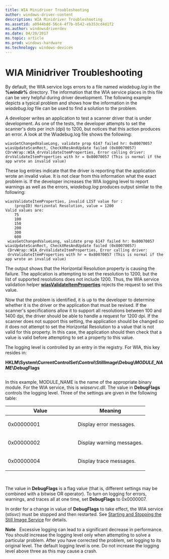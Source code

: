 ```yaml
---
title: WIA Minidriver Troubleshooting
author: windows-driver-content
description: WIA Minidriver Troubleshooting
ms.assetid: a0944bdd-56c4-4f7b-b542-eb353cd4d1f2
ms.author: windowsdriverdev
ms.date: 04/20/2017
ms.topic: article
ms.prod: windows-hardware
ms.technology: windows-devices
---
```


# WIA Minidriver Troubleshooting





By default, the WIA service logs errors to a file named *wiadebug.log* in the **%***windir***%** directory. The information that the WIA service places in this file can be very helpful during driver development. The following example depicts a typical problem and shows how the information in the *wiadebug.log* file can be used to find a solution to the problem.

A developer writes an application to test a scanner driver that is under development. As one of the tests, the developer attempts to set the scanner's dots per inch (dpi) to 1200, but notices that this action produces an error. A look at the Wiadebug.log file shows the following:

```
wiasGetChangedValueLong, validate prop 6147 failed hr: 0x80070057
wiasUpdateScanRect, CheckXResAndUpdate failed (0x80070057)
CDrvWrap::WIA_drvValidateItemProperties, Error calling driver:
drvValidateItemProperties with hr = 0x80070057 (This is normal if the app wrote an invalid value)
```

These log entries indicate that the driver is reporting that the application wrote an invalid value. It is not clear from this information what the exact problem is. If the developer increases the WIA logging level to report warnings as well as the errors, *wiadebug.log* produces output similar to the following:

```
wiasValidateItemProperties, invalid LIST value for : 
    (propID) Horizontal Resolution, value = 1200
Valid values are:
    75
    100
    150
    200
    300
    600
 wiasGetChangedValueLong, validate prop 6147 failed hr: 0x80070057
wiasUpdateScanRect, CheckXResAndUpdate failed (0x80070057)
 CDrvWrap::WIA_drvValidateItemProperties, Error calling driver: 
 drvValidateItemProperties with hr = 0x80070057 (This is normal if the app wrote an invalid value)
```

The output shows that the Horizontal Resolution property is causing the failure. The application is attempting to set the resolution to 1200, but the list of supported resolutions does not include 1200. Thus, the WIA service validation helper [**wiasValidateItemProperties**](https://msdn.microsoft.com/library/windows/hardware/ff549454) rejects the request to set this value.

Now that the problem is identified, it is up to the developer to determine whether it is the driver or the application that must be revised. If the scanner's specifications allow it to support all resolutions between 100 and 1400 dpi, the driver should be able to handle a request for 1200 dpi. If the scanner does not support this setting, the application should be changed so it does not attempt to set the Horizontal Resolution to a value that is not valid for this property. In this case, the application should then check that a value is valid before attempting to set a property to this value.

The logging level is controlled by an entry in the registry. For WIA, this key resides in:

**HKLM\\System\\CurrentControlSet\\Control\\StillImage\\Debug\\***MODULE\_NAME***\\DebugFlags**

```

```

In this example, MODULE\_NAME is the name of the appropriate binary module. For the WIA service, this is *wiaservc.dll*. The value in **DebugFlags** controls the logging level. Three of the settings are given in the following table:

<table>
<colgroup>
<col width="50%" />
<col width="50%" />
</colgroup>
<thead>
<tr class="header">
<th>Value</th>
<th>Meaning</th>
</tr>
</thead>
<tbody>
<tr class="odd">
<td><p>0x00000001</p></td>
<td><p>Display error messages.</p></td>
</tr>
<tr class="even">
<td><p>0x00000002</p></td>
<td><p>Display warning messages.</p></td>
</tr>
<tr class="odd">
<td><p>0x00000004</p></td>
<td><p>Display trace messages.</p></td>
</tr>
</tbody>
</table>

 

The value in **DebugFlags** is a flag value (that is, different settings may be combined with a bitwise OR operator). To turn on logging for errors, warnings, and traces all at one time, set **DebugFlags** to 0x0000007.

In order for a change in value of **DebugFlags** to take effect, the WIA service (*stisvc*) must be stopped and then restarted. See [Starting and Stopping the Still Image Service](starting-and-stopping-the-still-image-service.md) for details.

**Note**   Excessive logging can lead to a significant decrease in performance. You should increase the logging level only when attempting to solve a particular problem. After you have corrected the problem, set logging to its original level. The default logging level is one. Do not increase the logging level above three as this may cause a crash.

 

 

 




